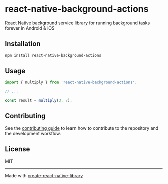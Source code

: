 # react-native-background-actions

React Native background service library for running background tasks forever in Android & iOS

## Installation

```sh
npm install react-native-background-actions
```

## Usage


```js
import { multiply } from 'react-native-background-actions';

// ...

const result = multiply(3, 7);
```


## Contributing

See the [contributing guide](CONTRIBUTING.md) to learn how to contribute to the repository and the development workflow.

## License

MIT

---

Made with [create-react-native-library](https://github.com/callstack/react-native-builder-bob)
